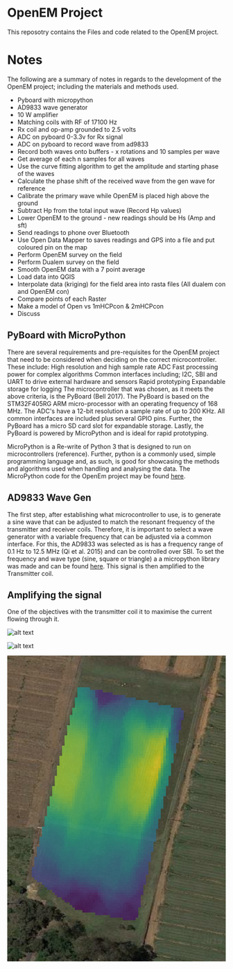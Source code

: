 # OpenEM Project

This reposotry contains the Files and code related to the OpenEM project.

# Notes

The following are a summary of notes in regards to the development of the OpenEM project; including the materials and methods used.

- Pyboard with micropython
- AD9833 wave generator
- 10 W amplifier
- Matching coils with RF of 17100 Hz
- Rx coil and op-amp grounded to 2.5 volts
- ADC on pyboard 0-3.3v for Rx signal
- ADC on pyboard to record wave from ad9833
- Record both waves onto buffers - x rotations and 10 samples per wave
- Get average of each n samples for all waves
- Use the curve fitting algorithm to get the amplitude and starting phase of the waves
- Calculate the phase shift of the received wave from the gen wave for reference
- Calibrate the primary wave while OpenEM is placed high above the ground
- Subtract Hp from the total input wave (Record Hp values)
- Lower OpenEM to the ground - new readings should be Hs (Amp and sft)
- Send readings to phone over Bluetooth
- Use Open Data Mapper to saves readings and GPS into a file and put coloured pin on the map
- Perform OpenEM survey on the field
- Perform Dualem survey on the field
- Smooth OpenEM data with a 7 point average
- Load data into QGIS
- Interpolate data (kriging) for the field area into rasta files (All dualem con and OpenEM con)
- Compare points of each Raster
- Make a model of Open vs 1mHCPcon & 2mHCPcon
- Discuss

## PyBoard with MicroPython

There are several requirements and pre-requisites for the OpenEM project that need to be considered when deciding on the correct microcontroller. These include: High resolution and high sample rate ADC Fast processing power for complex algorithms Common interfaces including; I2C, SBI and UART to drive external hardware and sensors Rapid prototyping Expandable storage for logging The microcontroller that was chosen, as it meets the above criteria, is the PyBoard (Bell 2017). The PyBoard is based on the STM32F405RG ARM micro-processor with an operating frequency of 168 MHz. The ADC's have a 12-bit resolution a sample rate of up to 200 KHz. All common interfaces are included plus several GPIO pins. Further, the PyBoard has a micro SD card slot for expandable storage. Lastly, the PyBoard is powered by MicroPython and is ideal for rapid prototyping.

MicroPython is a Re-write of Python 3 that is designed to run on microcontrollers (reference). Further, python is a commonly used, simple programming language and, as such, is good for showcasing the methods and algorithms used when handling and analysing the data. The MicroPython code for the OpenEm project may be found [here](https://github.com/KipCrossing/OpenEM).

## AD9833 Wave Gen

The first step, after establishing what microcontroller to use, is to generate a sine wave that can be adjusted to match the resonant frequency of the transmitter and receiver coils. Therefore, it is important to select a wave generator with a variable frequency that can be adjusted via a common interface. For this, the AD9833 was selected as is has a frequency range of 0.1 Hz to 12.5 MHz (Qi et al. 2015) and can be controlled over SBI. To set the frequency and wave type (sine, square or triangle) a a micropython library was made and can be found [here](https://github.com/KipCrossing/Micropython-AD9833). This signal is then amplified to the Transmitter coil.

## Amplifying the signal

One of the objectives with the transmitter coil it to maximise the current flowing through it.

![alt text](Images/OpenEM_field_surveys.jpg)

![alt text](Images/OpenEM_calibration.jpg)

![alt text](https://github.com/KipCrossing/EMI_Field/blob/master/Cobbity8/Screenshots/OpenEM_con_Ave7_chipped.png)
